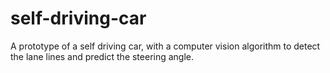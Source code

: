 # self-driving-car
A prototype of a self driving car, with a computer vision algorithm to detect the lane lines and predict the steering angle.

